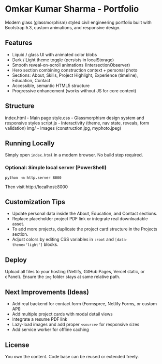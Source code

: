 # Omkar Kumar Sharma - Portfolio

Modern glass (glassmorphism) styled civil engineering portfolio built with Bootstrap 5.3, custom animations, and responsive design.

## Features
- Liquid / glass UI with animated color blobs
- Dark / Light theme toggle (persists in localStorage)
- Smooth reveal-on-scroll animations (IntersectionObserver)
- Hero section combining construction context + personal photo
- Sections: About, Skills, Project Highlight, Experience (timeline), Education, Contact
- Accessible, semantic HTML5 structure
- Progressive enhancement (works without JS for core content)

## Structure
index.html - Main page
style.css  - Glassmorphism design system and responsive styles
script.js  - Interactivity (theme, nav state, reveals, form validation)
img/       - Images (construction.jpg, myphoto.jpeg)

## Running Locally
Simply open `index.html` in a modern browser. No build step required.

### Optional: Simple local server (PowerShell)
```
python -m http.server 8000
```
Then visit http://localhost:8000

## Customization Tips
- Update personal data inside the About, Education, and Contact sections.
- Replace placeholder project PDF link or integrate real downloadable asset.
- To add more projects, duplicate the project card structure in the Projects section.
- Adjust colors by editing CSS variables in `:root` and `[data-theme='light']` blocks.

## Deploy
Upload all files to your hosting (Netlify, GitHub Pages, Vercel static, or cPanel). Ensure the `img` folder stays at same relative path.

## Next Improvements (Ideas)
- Add real backend for contact form (Formspree, Netlify Forms, or custom API)
- Add multiple project cards with modal detail views
- Integrate a resume PDF link
- Lazy-load images and add proper `<source>` for responsive sizes
- Add service worker for offline caching

## License
You own the content. Code base can be reused or extended freely.
